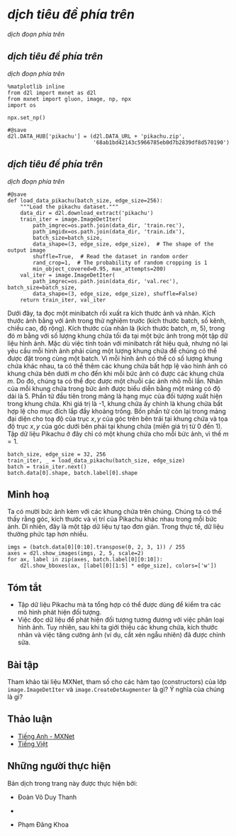 <!-- ===================== Bắt đầu dịch Phần 1 ==================== -->
<!-- ========================================= REVISE - BẮT ĐẦU =================================== -->

<!--
# The Object Detection Dataset
-->

# *dịch tiêu đề phía trên*


<!--
There are no small datasets, like MNIST or Fashion-MNIST, in the object detection field.
In order to quickly test models, we are going to assemble a small dataset.
First, we generate 1000 Pikachu images of different angles and sizes using an open source 3D Pikachu model.
Then, we collect a series of background images and place a Pikachu image at a random position on each image.
We use the [im2rec tool](https://github.com/apache/incubator-mxnet/blob/master/tools/im2rec.py) provided by MXNet to convert the images to binary RecordIO format[1].
This format can reduce the storage overhead of the dataset on the disk and improve the reading efficiency.
If you want to learn more about how to read images, refer to the documentation for the [GluonCV Toolkit](https://gluon-cv.mxnet.io/).
-->

*dịch đoạn phía trên*


<!--
## Downloading the Dataset
-->

## *dịch tiêu đề phía trên*


<!--
The Pikachu dataset in RecordIO format can be downloaded directly from the Internet.
-->

*dịch đoạn phía trên*


```{.python .input  n=1}
%matplotlib inline
from d2l import mxnet as d2l
from mxnet import gluon, image, np, npx
import os

npx.set_np()

#@save
d2l.DATA_HUB['pikachu'] = (d2l.DATA_URL + 'pikachu.zip',
                           '68ab1bd42143c5966785eb0d7b2839df8d570190')
```


<!--
## Reading the Dataset
-->

## *dịch tiêu đề phía trên*


<!--
We are going to read the object detection dataset by creating the instance `ImageDetIter`.
The "Det" in the name refers to Detection.
We will read the training dataset in random order.
Since the format of the dataset is RecordIO, we need the image index file `'train.idx'` to read random minibatches.
In addition, for each image of the training set, we will use random cropping and require the cropped image to cover at least 95% of each object.
Since the cropping is random, this requirement is not always satisfied.
We preset the maximum number of random cropping attempts to 200. If none of them meets the requirement, the image will not be cropped.
To ensure the certainty of the output, we will not randomly crop the images in the test dataset.
We also do not need to read the test dataset in random order.
-->

*dịch đoạn phía trên*



```{.python .input  n=2}
#@save
def load_data_pikachu(batch_size, edge_size=256):
    """Load the pikachu dataset."""
    data_dir = d2l.download_extract('pikachu')
    train_iter = image.ImageDetIter(
        path_imgrec=os.path.join(data_dir, 'train.rec'),
        path_imgidx=os.path.join(data_dir, 'train.idx'),
        batch_size=batch_size,
        data_shape=(3, edge_size, edge_size),  # The shape of the output image
        shuffle=True,  # Read the dataset in random order
        rand_crop=1,  # The probability of random cropping is 1
        min_object_covered=0.95, max_attempts=200)
    val_iter = image.ImageDetIter(
        path_imgrec=os.path.join(data_dir, 'val.rec'), batch_size=batch_size,
        data_shape=(3, edge_size, edge_size), shuffle=False)
    return train_iter, val_iter
```

<!-- ===================== Kết thúc dịch Phần 1 ===================== -->

<!-- ===================== Bắt đầu dịch Phần 2 ===================== -->


<!--
Below, we read a minibatch and print the shape of the image and label.
The shape of the image is the same as in the previous experiment (batch size, number of channels, height, width).
The shape of the label is (batch size, $m$, 5), where $m$ is equal to the maximum number of bounding boxes contained in a single image in the dataset.
Although computation for the minibatch is very efficient, it requires each image to contain the same number of bounding boxes so that they can be placed in the same batch.
Since each image may have a different number of bounding boxes, we can add illegal bounding boxes to images that have less than $m$ bounding boxes until each image contains $m$ bounding boxes.
Thus, we can read a minibatch of images each time.
The label of each bounding box in the image is represented by an array of length 5.
The first element in the array is the category of the object contained in the bounding box.
When the value is -1, the bounding box is an illegal bounding box for filling purpose.
The remaining four elements of the array represent the $x, y$ axis coordinates of the upper-left corner of the bounding box 
and the $x, y$ axis coordinates of the lower-right corner of the bounding box (the value range is between 0 and 1).
The Pikachu dataset here has only one bounding box per image, so $m=1$.
-->

Dưới đây, ta đọc một minibatch rồi xuất ra kích thước ảnh và nhãn.
Kích thước ảnh bằng với ảnh trong thử nghiệm trước (kích thước batch, số kênh, chiều cao, độ rộng).
Kích thước của nhãn là (kích thước batch, $m$, 5), trong đó $m$ bằng với số lượng khung chứa tối đa tại một bức ảnh trong một tập dữ liệu hình ảnh.
Mặc dù việc tính toán với minibatch rất hiệu quả, nhưng nó lại yêu cầu mỗi hình ảnh phải cùng một lượng khung chứa để chúng có thể được đặt trong cùng một batch.
Vì mỗi hình ảnh có thể có số lượng khung chứa khác nhau, ta có thể thêm các khung chứa bất hợp lệ vào hình ảnh có khung chứa bên dưới $m$ cho đến khi mỗi bức ảnh có được các khung chứa $m$.
Do đó, chúng ta có thể đọc được một chuỗi các ảnh nhỏ mỗi lần.
Nhãn của mỗi khung chứa trong bức ảnh được biểu diễn bằng một mảng có độ dài là 5.
Phần tử đầu tiên trong mảng là hạng mục của đối tượng xuất hiện trong khung chứa.
Khi giá trị là -1, khung chứa ấy chính là khung chứa bất hợp lệ cho mục đích lắp đầy khoảng trống.
Bốn phần tử còn lại trong mảng đại diện cho toạ độ của trục $x, y$ của góc trên bên trái tại khung chứa và tọa độ trục $x, y$ của góc dưới bên phải tại khung chứa (miền giá trị từ 0 đến 1).
Tập dữ liệu Pikachu ở đây chỉ có một khung chứa cho mỗi bức ảnh, vì thế $m=1$.



```{.python .input  n=3}
batch_size, edge_size = 32, 256
train_iter, _ = load_data_pikachu(batch_size, edge_size)
batch = train_iter.next()
batch.data[0].shape, batch.label[0].shape
```


<!--
## Demonstration
-->

## Minh hoạ


<!--
We have ten images with bounding boxes on them.
We can see that the angle, size, and position of Pikachu are different in each image.
Of course, this is a simple artificial dataset.
In actual practice, the data are usually much more complicated.
-->

Ta có mười bức ảnh kèm với các khung chứa trên chúng.
Chúng ta có thể thấy rằng góc, kích thước và vị trí của Pikachu khác nhau trong mỗi bức ảnh.
Dĩ nhiên, đây là một tập dữ liệu tự tạo đơn giản.
Trong thực tế, dữ liệu thường phức tạp hơn nhiều.



```{.python .input  n=4}
imgs = (batch.data[0][0:10].transpose(0, 2, 3, 1)) / 255
axes = d2l.show_images(imgs, 2, 5, scale=2)
for ax, label in zip(axes, batch.label[0][0:10]):
    d2l.show_bboxes(ax, [label[0][1:5] * edge_size], colors=['w'])
```

## Tóm tắt


<!--
* The Pikachu dataset we synthesized can be used to test object detection models.
* The data reading for object detection is similar to that for image classification. 
However, after we introduce bounding boxes, the label shape and image augmentation (e.g., random cropping) are changed.
-->

* Tập dữ liệu Pikachu mà ta tổng hợp có thể được dùng để kiểm tra các mô hình phát hiện đối tượng.
* Việc đọc dữ liệu để phát hiện đối tượng tương đương với việc phân loại hình ảnh.
Tuy nhiên, sau khi ta giới thiệu các khung chứa, kích thước nhãn và việc tăng cường ảnh (ví dụ, cắt xén ngẫu nhiên) đã được chỉnh sửa.


## Bài tập


<!--
Referring to the MXNet documentation, what are the parameters for the constructors of the `image.ImageDetIter` and `image.CreateDetAugmenter` classes? What is their significance?
-->

Tham khảo tài liệu MXNet, tham số cho các hàm tạo (constructors) của lớp `image.ImageDetIter` và `image.CreateDetAugmenter` là gì? Ý nghĩa của chúng là gì?


<!-- ===================== Kết thúc dịch Phần 2 ===================== -->
<!-- ========================================= REVISE - KẾT THÚC ===================================-->


## Thảo luận
* [Tiếng Anh - MXNet](https://discuss.d2l.ai/t/372)
* [Tiếng Việt](https://forum.machinelearningcoban.com/c/d2l)


## Những người thực hiện
Bản dịch trong trang này được thực hiện bởi:
<!--
Tác giả của mỗi Pull Request điền tên mình và tên những người review mà bạn thấy
hữu ích vào từng phần tương ứng. Mỗi dòng một tên, bắt đầu bằng dấu `*`.

Tên đầy đủ của các reviewer có thể được tìm thấy tại https://github.com/aivivn/d2l-vn/blob/master/docs/contributors_info.md
-->

* Đoàn Võ Duy Thanh
<!-- Phần 1 -->
* 

<!-- Phần 2 -->
* Phạm Đăng Khoa



